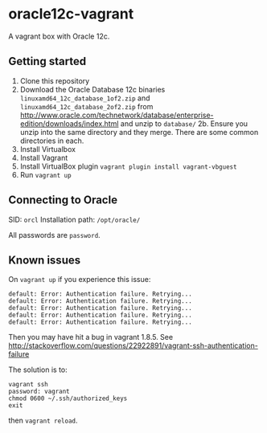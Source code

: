 # oracle12c-vagrant
A vagrant box with Oracle 12c.

## Getting started
1. Clone this repository
2. Download the Oracle Database 12c binaries `linuxamd64_12c_database_1of2.zip` and `linuxamd64_12c_database_2of2.zip`
from http://www.oracle.com/technetwork/database/enterprise-edition/downloads/index.html and unzip to `database/`
2b. Ensure you unzip into the same directory and they merge. There are some common directories in each.
3. Install Virtualbox
4. Install Vagrant
5. Install VirtualBox plugin `vagrant plugin install vagrant-vbguest`
6. Run `vagrant up`

## Connecting to Oracle
SID: `orcl`
Installation path: `/opt/oracle/`

All passwords are `password`.

## Known issues

On `vagrant up` if you experience this issue:
````
default: Error: Authentication failure. Retrying...
default: Error: Authentication failure. Retrying...
default: Error: Authentication failure. Retrying...
default: Error: Authentication failure. Retrying...
default: Error: Authentication failure. Retrying...
````
Then you may have hit a bug in vagrant 1.8.5. See
http://stackoverflow.com/questions/22922891/vagrant-ssh-authentication-failure

The solution is to:
````
vagrant ssh 
password: vagrant 
chmod 0600 ~/.ssh/authorized_keys
exit
````

then `vagrant reload`.

